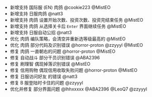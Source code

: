 - 新增支持 国际服 (EN) 肉鸽 @cookie223 @MistEO
- 新增支持 日服肉鸽 @natt3
- 新增支持 肉鸽 设置开始次数、投资次数、投资完结束任务 @MistEO
- 新增支持 肉鸽 从选择关卡后 `Enter` 界面继续任务 @MistEO
- 新增支持 日服自动公招 @natt3
- 优化 肉鸽 编队策略，会清空并重新选等级最高的 @MistEO
- 优化 肉鸽 部分代码及识别错误 @horror-proton @zzyyyl @MistEO
- 修复 肉鸽 一直朝右的问题 @horror-proton @MistEO
- 修复 自动战斗 部分干员识别错误 @ABA2396
- 修复 刷理智 偶现掉落识别错误 @MistEO
- 修复 信用购物 偶现信用收取失败问题 @horror-proton @MistEO
- 修复 日服访问好友 的错误 @natt3
- 修复 B 服登陆时卡住的问题 @zzyyyl
- 优化并修复 部分界面问题 @lhhxxxxx @ABA2396 @LeoQ7 @zzyyyl
